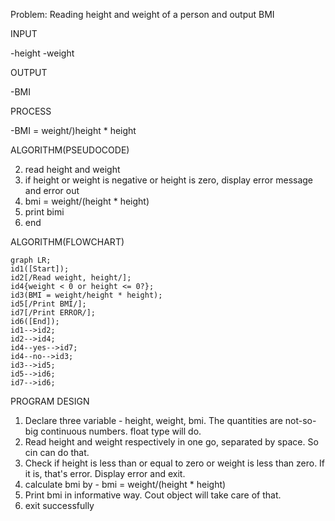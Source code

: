 Problem: Reading height and weight of a person and output BMI

INPUT

-height
-weight

OUTPUT

-BMI

PROCESS

-BMI = weight/)height * height

ALGORITHM(PSEUDOCODE)

2. read height and weight
3. if height or weight is negative or height is zero, display error message and error out
4. bmi = weight/(height * height)
5. print bimi
6. end

ALGORITHM(FLOWCHART)

```mermaid
graph LR;
id1([Start]);
id2[/Read weight, height/];
id4{weight < 0 or height <= 0?};
id3(BMI = weight/height * height);
id5[/Print BMI/];
id7[/Print ERROR/];
id6([End]);
id1-->id2;
id2-->id4;
id4--yes-->id7;
id4--no-->id3;
id3-->id5;
id5-->id6;
id7-->id6;
```

PROGRAM DESIGN

1. Declare three variable - height, weight, bmi. The quantities are not-so-big continuous numbers. float type will do.
2. Read height and weight respectively in one go, separated by space. So cin can do that.
3. Check if height is less than or equal to zero or weight is less than zero. If it is, that's error. Display error and exit.
4. calculate bmi by - bmi = weight/(height * height)
5. Print bmi in informative way. Cout object will take care of that.
6. exit successfully


